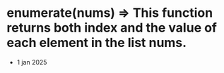 # enumerate(nums) => This function returns both index and the value of each element in the list nums.

- 1 jan 2025
